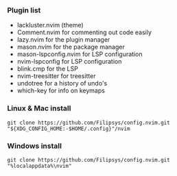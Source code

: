 
### Plugin list
- lackluster.nvim (theme)
- Comment.nvim for commenting out code easily
- lazy.nvim for the plugin manager
- mason.nvim for the package manager
- mason-lspconfig.nvim for LSP configuration
- nvim-lspconfig for LSP configuration
- blink.cmp for the LSP
- nvim-treesitter for treesitter
- undotree for a history of undo's
- which-key for info on keymaps

### Linux & Mac install
```
git clone https://github.com/Filipsys/config.nvim.git "${XDG_CONFIG_HOME:-$HOME/.config}"/nvim
```

### Windows install
```
git clone https://github.com/Filipsys/config.nvim.git "%localappdata%\nvim"
```
